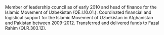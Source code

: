  Member of leadership council as of early 2010 and head of finance for the 
Islamic Movement of Uzbekistan (QE.I.10.01.). Coordinated financial and
logistical support for the Islamic Movement of Uzbekistan in Afghanistan and 
Pakistan between 2009-2012. Transferred and delivered funds to Fazal Rahim 
(QI.R.303.12).

